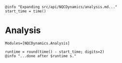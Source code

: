 ```@setup logging
@info "Expanding src/api/NQCDynamics/analysis.md..."
start_time = time()
```
# Analysis

```@autodocs
Modules=[NQCDynamics.Analysis]
```
```@setup logging
runtime = round(time() - start_time; digits=2)
@info "...done after $runtime s."
```